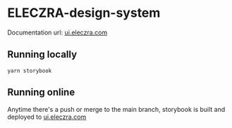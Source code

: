 # ELECZRA-design-system

Documentation url: [ui.eleczra.com](https://ui.eleczra.com)

## Running locally

`yarn storybook`

## Running online

Anytime there's a push or merge to the main branch, storybook is built and deployed to [ui.eleczra.com](https://ui.eleczra.com)
